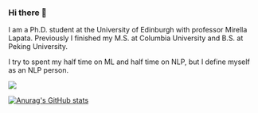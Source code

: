 ### Hi there 👋

I am a Ph.D. student at the University of Edinburgh with professor Mirella Lapata. Previously I finished my M.S. at Columbia University and B.S. at Peking University. 

I try to spent my half time on ML and half time on NLP, but I define myself as an NLP person. 

![](https://komarev.com/ghpvc/?username=FranxYao)

[![Anurag's GitHub stats](https://github-readme-stats.vercel.app/api?username=FranxYao)](https://github.com/anuraghazra/github-readme-stats)

